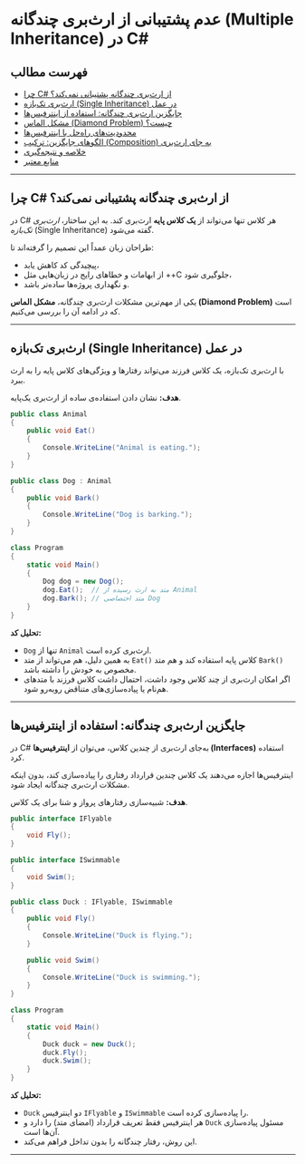 ﻿# عدم پشتیبانی از ارث‌بری چندگانه (Multiple Inheritance) در C#

## فهرست مطالب
- [چرا C# از ارث‌بری چندگانه پشتیبانی نمی‌کند؟](#چرا-c-از-ارث‌بری-چندگانه-پشتیبانی-نمیکند)  
- [ارث‌بری تک‌بازه (Single Inheritance) در عمل](#ارثبری-تکبازه-single-inheritance-در-عمل)  
- [جایگزین ارث‌بری چندگانه: استفاده از اینترفیس‌ها](#جایگزین-ارثبری-چندگانه-استفاده-از-اینترفیسها)  
- [مشکل الماس (Diamond Problem) چیست؟](#مشکل-الماس-diamond-problem-چیست)  
- [محدودیت‌های راه‌حل با اینترفیس‌ها](#محدودیتهای-راهحل-با-اینترفیسها)  
- [الگوهای جایگزین: ترکیب (Composition) به جای ارث‌بری](#الگوهای-جایگزین-ترکیب-composition-به-جای-ارثبری)  
- [خلاصه و نتیجه‌گیری](#خلاصه-و-نتیجهگیری)  
- [منابع معتبر](#منابع-معتبر)  

---

## چرا C# از ارث‌بری چندگانه پشتیبانی نمی‌کند؟
در C# هر کلاس تنها می‌تواند از **یک کلاس پایه** ارث‌بری کند. به این ساختار، *ارث‌بری تک‌بازه* (Single Inheritance) گفته می‌شود.  

طراحان زبان عمداً این تصمیم را گرفته‌اند تا:  
- پیچیدگی کد کاهش یابد،  
- از ابهامات و خطاهای رایج در زبان‌هایی مثل ++C جلوگیری شود،  
- و نگهداری پروژه‌ها ساده‌تر باشد.  

یکی از مهم‌ترین مشکلات ارث‌بری چندگانه، **مشکل الماس (Diamond Problem)** است که در ادامه آن را بررسی می‌کنیم.  

---

## ارث‌بری تک‌بازه (Single Inheritance) در عمل
با ارث‌بری تک‌بازه، یک کلاس فرزند می‌تواند رفتارها و ویژگی‌های کلاس پایه را به ارث ببرد.  

**هدف:** نشان دادن استفاده‌ی ساده از ارث‌بری یک‌پایه.  

```csharp
public class Animal
{
    public void Eat()
    {
        Console.WriteLine("Animal is eating.");
    }
}

public class Dog : Animal
{
    public void Bark()
    {
        Console.WriteLine("Dog is barking.");
    }
}

class Program
{
    static void Main()
    {
        Dog dog = new Dog();
        dog.Eat();  // متد به ارث رسیده از Animal
        dog.Bark(); // متد اختصاصی Dog
    }
}
```

**تحلیل کد:**  
- `Dog` تنها از `Animal` ارث‌بری کرده است.  
- به همین دلیل، هم می‌تواند از متد `Eat()` کلاس پایه استفاده کند و هم متد `Bark()` مخصوص به خودش را داشته باشد.  
- اگر امکان ارث‌بری از چند کلاس وجود داشت، احتمال داشت کلاس فرزند با متدهای هم‌نام یا پیاده‌سازی‌های متناقض روبه‌رو شود.  

---
## جایگزین ارث‌بری چندگانه: استفاده از اینترفیس‌ها
در C# به‌جای ارث‌بری از چندین کلاس، می‌توان از **اینترفیس‌ها (Interfaces)** استفاده کرد.  

اینترفیس‌ها اجازه می‌دهند یک کلاس چندین قرارداد رفتاری را پیاده‌سازی کند، بدون اینکه مشکلات ارث‌بری چندگانه ایجاد شود.  

**هدف:** شبیه‌سازی رفتارهای پرواز و شنا برای یک کلاس.  

```csharp
public interface IFlyable
{
    void Fly();
}

public interface ISwimmable
{
    void Swim();
}

public class Duck : IFlyable, ISwimmable
{
    public void Fly()
    {
        Console.WriteLine("Duck is flying.");
    }

    public void Swim()
    {
        Console.WriteLine("Duck is swimming.");
    }
}

class Program
{
    static void Main()
    {
        Duck duck = new Duck();
        duck.Fly();  
        duck.Swim(); 
    }
}
```

**تحلیل کد:**  
- `Duck` دو اینترفیس `IFlyable` و `ISwimmable` را پیاده‌سازی کرده است.  
- هر اینترفیس فقط تعریف قرارداد (امضای متد) را دارد و `Duck` مسئول پیاده‌سازی آن‌ها است.  
- این روش، رفتار چندگانه را بدون تداخل فراهم می‌کند.  

---